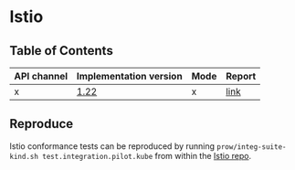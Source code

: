 # Istio

## Table of Contents

|API channel|Implementation version|Mode|Report|
|-----------|----------------------|----|------|
|x|[1.22](https://github.com/istio/istio/releases/tag/1.22.0)|x|[link](./experimental-1.22-default-report.yaml)|

## Reproduce

Istio conformance tests can be reproduced by running `prow/integ-suite-kind.sh test.integration.pilot.kube` from within the [Istio repo](https://github.com/istio/istio).
